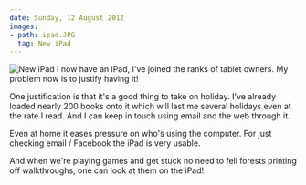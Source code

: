 ```yaml
---
date: Sunday, 12 August 2012
images:
- path: ipad.JPG
  tag: New iPad
---
```

![New iPad](ipad.JPG)
I now have an iPad, I've joined the ranks of tablet owners.  My problem now is to justify having it!

One justification is that it's a good thing to take on holiday.  I've already loaded nearly 200 books onto it which will last me several holidays even at the rate I read.  And I can keep in touch using email and the web through it.

Even at home it eases pressure on who's using the computer.  For just checking email / Facebook the iPad is very usable.

And when we're playing games and get stuck no need to fell forests printing off walkthroughs, one can look at them on the iPad!

